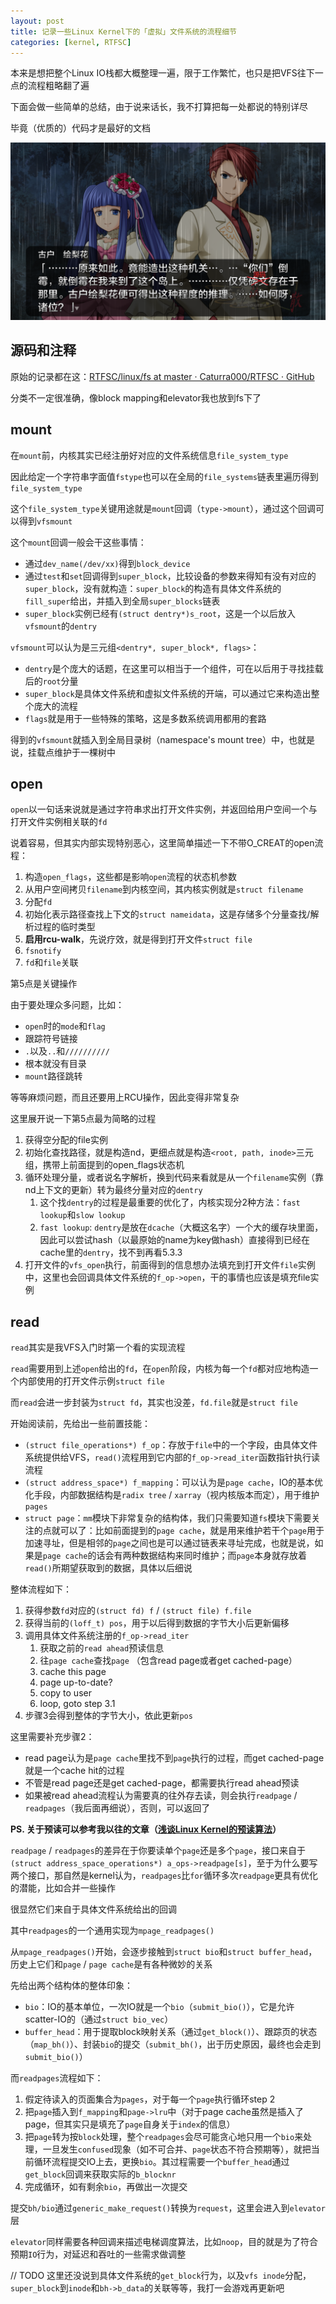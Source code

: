 ```yaml
---
layout: post
title: 记录一些Linux Kernel下的「虚拟」文件系统的流程细节
categories: [kernel, RTFSC]
---
```


本来是想把整个Linux IO栈都大概整理一遍，限于工作繁忙，也只是把VFS往下一点的流程粗略翻了遍

下面会做一些简单的总结，由于说来话长，我不打算把每一处都说的特别详尽

毕竟（优质的）代码才是最好的文档

<!--more-->

![Erika](/img/Erika3.png)

## 源码和注释

原始的记录都在这：[RTFSC/linux/fs at master · Caturra000/RTFSC · GitHub](https://github.com/Caturra000/RTFSC/tree/master/linux/fs)

分类不一定很准确，像block mapping和elevator我也放到fs下了

## mount

在`mount`前，内核其实已经注册好对应的文件系统信息`file_system_type`

因此给定一个字符串字面值`fstype`也可以在全局的`file_systems`链表里遍历得到`file_system_type`

这个`file_system_type`关键用途就是`mount`回调（`type->mount`），通过这个回调可以得到`vfsmount`

这个`mount`回调一般会干这些事情：

- 通过`dev_name(/dev/xx)`得到`block_device`
- 通过`test`和`set`回调得到`super_block`，比较设备的参数来得知有没有对应的`super_block`，没有就构造：`super_block`的构造有具体文件系统的`fill_super`给出，并插入到全局`super_blocks`链表
- `super_block`实例已经有`(struct dentry*)s_root`，这是一个以后放入`vfsmount`的`dentry`

`vfsmount`可以认为是三元组`<dentry*, super_block*, flags>`：

- `dentry`是个庞大的话题，在这里可以相当于一个组件，可在以后用于寻找挂载后的`root`分量
- `super_block`是具体文件系统和虚拟文件系统的开端，可以通过它来构造出整个庞大的流程
- `flags`就是用于一些特殊的策略，这是多数系统调用都用的套路

得到的`vfsmount`就插入到全局目录树（namespace's mount tree）中，也就是说，挂载点维护于一棵树中

## open

`open`以一句话来说就是通过字符串求出打开文件实例，并返回给用户空间一个与打开文件实例相关联的`fd`

说着容易，但其实内部实现特别恶心，这里简单描述一下不带O_CREAT的open流程：

1. 构造`open_flags`，这些都是影响`open`流程的状态机参数
2. 从用户空间拷贝`filename`到内核空间，其内核实例就是`struct filename`
3. 分配`fd`
4. 初始化表示路径查找上下文的`struct nameidata`，这是存储多个分量查找/解析过程的临时类型
5. **启用rcu-walk**，先说疗效，就是得到打开文件`struct file`
6. `fsnotify`
7. `fd`和`file`关联

第5点是关键操作

由于要处理众多问题，比如：

- `open`时的`mode`和`flag`
- 跟踪符号链接
- `.`以及`..`和`//////////`
- 根本就没有目录
- `mount`路径跳转

等等麻烦问题，而且还要用上RCU操作，因此变得非常复杂

这里展开说一下第5点最为简略的过程

1. 获得空分配的file实例
2. 初始化查找路径，就是构造nd，更细点就是构造`<root, path, inode>`三元组，携带上前面提到的open_flags状态机
3. 循环处理分量，或者说名字解析，换到代码来看就是从一个`filename`实例（靠nd上下文的更新）转为最终分量对应的`dentry`
   1. 这个找`dentry`的过程是最重要的优化了，内核实现分2种方法：`fast lookup`和`slow lookup`
   2. `fast lookup`: `dentry`是放在`dcache`（大概这名字）一个大的缓存块里面，因此可以尝试hash（以最原始的name为key做hash）直接得到已经在cache里的`dentry`，找不到再看5.3.3
4. 打开文件的`vfs_open`执行，前面得到的信息想办法填充到打开文件`file`实例中，这里也会回调具体文件系统的`f_op->open`，干的事情也应该是填充file实例

## read

`read`其实是我VFS入门时第一个看的实现流程

`read`需要用到上述`open`给出的`fd`，在`open`阶段，内核为每一个`fd`都对应地构造一个内部使用的打开文件示例`struct file`

而`read`会进一步封装为`struct fd`，其实也没差，`fd.file`就是`struct file`

开始阅读前，先给出一些前置技能：

- `(struct file_operations*) f_op`：存放于`file`中的一个字段，由具体文件系统提供给VFS，`read()`流程用到它内部的`f_op->read_iter`函数指针执行读流程
- `(struct address_space*) f_mapping`：可以认为是`page cache`，IO的基本优化手段，内部数据结构是`radix tree` / `xarray`（视内核版本而定），用于维护`pages`
- `struct page`：`mm`模块下非常复杂的结构体，我们只需要知道`fs`模块下需要关注的点就可以了：比如前面提到的`page cache`，就是用来维护若干个`page`用于加速寻址，但是相邻的`page`之间也是可以通过链表来寻址完成，也就是说，如果是`page cache`的话会有两种数据结构来同时维护；而`page`本身就存放着`read()`所期望获取到的数据，具体以后细说

整体流程如下：

1. 获得参数`fd`对应的`(struct fd) f` / `(struct file) f.file`
2. 获得当前的`(loff_t) pos`，用于以后得到数据的字节大小后更新偏移
3. 调用具体文件系统注册的`f_op->read_iter`
   1. 获取之前的`read ahead`预读信息
   2. 往`page cache`查找`page` （包含read page或者get cached-page）
   3. cache this page
   4. page up-to-date?
   5. copy to user
   6. loop, goto step 3.1
4. 步骤3会得到整体的字节大小，依此更新`pos`

这里需要补充步骤2：

- read page认为是`page cache`里找不到`page`执行的过程，而get cached-page就是一个cache hit的过程
- 不管是read page还是get cached-page，都需要执行read ahead预读
- 如果被read ahead流程认为需要真的往外存去读，则会执行`readpage` / `readpages`（我后面再细说），否则，可以返回了

__PS. 关于预读可以参考我以往的文章（[浅谈Linux Kernel的预读算法](/posts/kernel-readahead)）__

`readpage` / `readpages`的差异在于你要读单个`page`还是多个`page`，接口来自于`(struct address_space_operations*) a_ops->readpage[s]`，至于为什么要写两个接口，那自然是kernel认为，`readpages`比`for`循环多次`readpage`更具有优化的潜能，比如合并一些操作

很显然它们来自于具体文件系统给出的回调

其中`readpages`的一个通用实现为`mpage_readpages()`

从`mpage_readpages()`开始，会逐步接触到`struct bio`和`struct buffer_head`，历史上它们和`page` / `page cache`是有各种微妙的关系

先给出两个结构体的整体印象：

- `bio`：IO的基本单位，一次IO就是一个`bio`（`submit_bio()`），它是允许scatter-IO的（通过`struct bio_vec`）
- `buffer_head`：用于提取block映射关系（通过`get_block()`）、跟踪页的状态（`map_bh()`）、封装`bio`的提交（`submit_bh()`，出于历史原因，最终也会走到`submit_bio()`）

而`readpages`流程如下：

1. 假定待读入的页面集合为`pages`，对于每一个`page`执行循环step 2
2. 把`page`插入到`f_mapping`和`page->lru`中（对于page cache虽然是插入了page，但其实只是填充了`page`自身关于`index`的信息）
3. 把`page`转为按`block`处理，整个`readpages`会尽可能贪心地只用一个`bio`来处理，一旦发生`confused`现象（如不可合并、`page`状态不符合预期等），就把当前循环流程提交IO上去，更换`bio`。其过程需要一个`buffer_head`通过`get_block`回调来获取实际的`b_blocknr`
4. 完成循环，如有剩余`bio`，再做出一次提交

提交`bh/bio`通过`generic_make_request()`转换为`request`，这里会进入到`elevator`层

`elevator`同样需要各种回调来描述电梯调度算法，比如`noop`，目的就是为了符合预期`IO`行为，对延迟和吞吐的一些需求做调整



// TODO 这里还没说到具体文件系统的`get_block`行为，以及`vfs inode`分配，`super_block`到`inode`和`bh->b_data`的关联等等，我打一会游戏再更新吧
